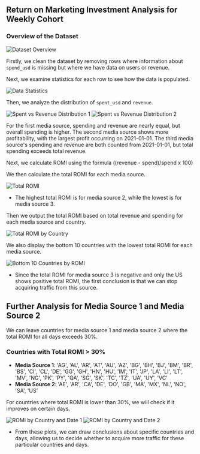 ## Return on Marketing Investment Analysis for Weekly Cohort

### Overview of the Dataset

![Dataset Overview](https://github.com/user-attachments/assets/cb394090-e2b1-4ca2-80c9-6ced18ae7115)

Firstly, we clean the dataset by removing rows where information about `spend_usd` is missing but where we have data on users or revenue.

Next, we examine statistics for each row to see how the data is populated.

![Data Statistics](https://github.com/user-attachments/assets/de76f792-ffa4-46bf-96f7-fee7f917a908)

Then, we analyze the distribution of `spent_usd` and `revenue`.

![Spent vs Revenue Distribution 1](https://github.com/user-attachments/assets/c41b9743-8b03-4a30-81e8-4246ac785dd5)
![Spent vs Revenue Distribution 2](https://github.com/user-attachments/assets/92e743f2-bc72-4612-be39-ef0b99c23231)

For the first media source, spending and revenue are nearly equal, but overall spending is higher. The second media source shows more profitability, with the largest profit occurring on 2021-01-01. The third media source's spending and revenue are both counted from 2021-01-01, but total spending exceeds total revenue.

Next, we calculate ROMI using the formula ((revenue - spend)/spend x 100)

We then calculate the total ROMI for each media source.

![Total ROMI](https://github.com/user-attachments/assets/188d241e-d50c-4615-a371-d9d716e2b54c)

- The highest total ROMI is for media source 2, while the lowest is for media source 3.

Then we output the total ROMI based on total revenue and spending for each media source and country.

![Total ROMI by Country](https://github.com/user-attachments/assets/b67132f4-a278-4254-a62c-12bd5f839473)

We also display the bottom 10 countries with the lowest total ROMI for each media source.

![Bottom 10 Countries by ROMI](https://github.com/user-attachments/assets/4eef85cf-40e8-4d61-ad5b-5df9edb07b1e)

- Since the total ROMI for media source 3 is negative and only the US shows positive total ROMI, the first conclusion is that we can stop acquiring traffic from this source.

## Further Analysis for Media Source 1 and Media Source 2
We can leave countries for media source 1 and media source 2 where the total ROMI for all days exceeds 30%.

### Countries with Total ROMI > 30%
- **Media Source 1**: 'AG', 'AL', 'AR', 'AT', 'AU', 'AZ', 'BG', 'BH', 'BJ', 'BM', 'BR', 'BS', 'CI', 'CL', 'DE', 'GG', 'GH', 'HN', 'HU', 'IM', 'IT', 'JP', 'LA', 'LI', 'LT', 'MV', 'NG', 'PK', 'PY', 'QA', 'SG', 'SK', 'TC', 'TZ', 'UA', 'UY', 'VC'
- **Media Source 2**: 'AE', 'AR', 'CA', 'DE', 'DO', 'GB', 'MA', 'MX', 'NL', 'NO', 'SA', 'US'

For countries where total ROMI is lower than 30%, we will check if it improves on certain days.

![ROMI by Country and Date 1](https://github.com/user-attachments/assets/df80ffd0-348c-45ff-8b76-27a42e945167)
![ROMI by Country and Date 2](https://github.com/user-attachments/assets/79438746-4c7f-4a3a-957c-b04d250ecb94)

- From these plots, we can draw conclusions about specific countries and days, allowing us to decide whether to acquire more traffic for these particular countries and days.


